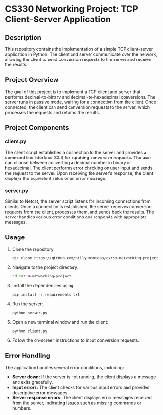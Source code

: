 # CS330 Networking Project: TCP Client-Server Application

## Description

This repository contains the implementation of a simple TCP client-server application in Python. The client and server communicate over the network, allowing the client to send conversion requests to the server and receive the results.

## Project Overview

The goal of this project is to implement a TCP client and server that performs decimal-to-binary and decimal-to-hexadecimal conversions. The server runs in passive mode, waiting for a connection from the client. Once connected, the client can send conversion requests to the server, which processes the requests and returns the results.

## Project Components

### client.py

The client script establishes a connection to the server and provides a command line interface (CLI) for inputting conversion requests. The user can choose between converting a decimal number to binary or hexadecimal. The client performs error checking on user input and sends the request to the server. Upon receiving the server's response, the client displays the equivalent value or an error message.

### server.py

Similar to Netcat, the server script listens for incoming connections from clients. Once a connection is established, the server receives conversion requests from the client, processes them, and sends back the results. The server handles various error conditions and responds with appropriate messages.

## Usage

1. Clone the repository:
   ```bash
   git clone https://github.com/SillyRobot883/cs330-networking-project.git
2. Navigate to the project directory:
   ```bash
   cd cs330-networking-project
3. Install the dependencies using:
   ```bash
   pip install -r requirements.txt
4. Run the server:
   ```bash
   python server.py
4. Open a new terminal window and run the client:
    ```bash
    python client.py
5. Follow the on-screen instructions to input conversion requests.

## Error Handling

The application handles several error conditions, including:
- **Server down:** If the server is not running, the client displays a message and exits gracefully.
- **Input errors:** The client checks for various input errors and provides descriptive error messages.
- **Server response errors:** The client displays error messages received from the server, indicating issues such as missing commands or numbers.




